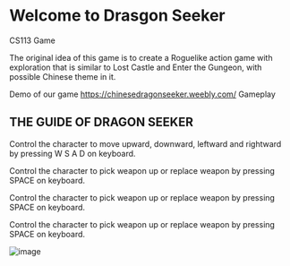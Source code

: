 # Welcome to Drasgon Seeker
CS113 Game

The original idea of this game is to create a Roguelike action game with exploration that is similar to Lost Castle and Enter the Gungeon, with possible Chinese theme in it.

Demo of our game https://chinesedragonseeker.weebly.com/
Gameplay


## THE GUIDE OF DRAGON SEEKER

Control the character to move upward, downward, leftward and rightward by pressing W S A D on keyboard.

Control the character to pick weapon up or replace weapon by pressing SPACE on keyboard.

Control the character to pick weapon up or replace weapon by pressing SPACE on keyboard.

Control the character to pick weapon up or replace weapon by pressing SPACE on keyboard.

![image](https://user-images.githubusercontent.com/17862052/65917247-ccf3cd80-e38b-11e9-8e19-72a961952c5c.png)
